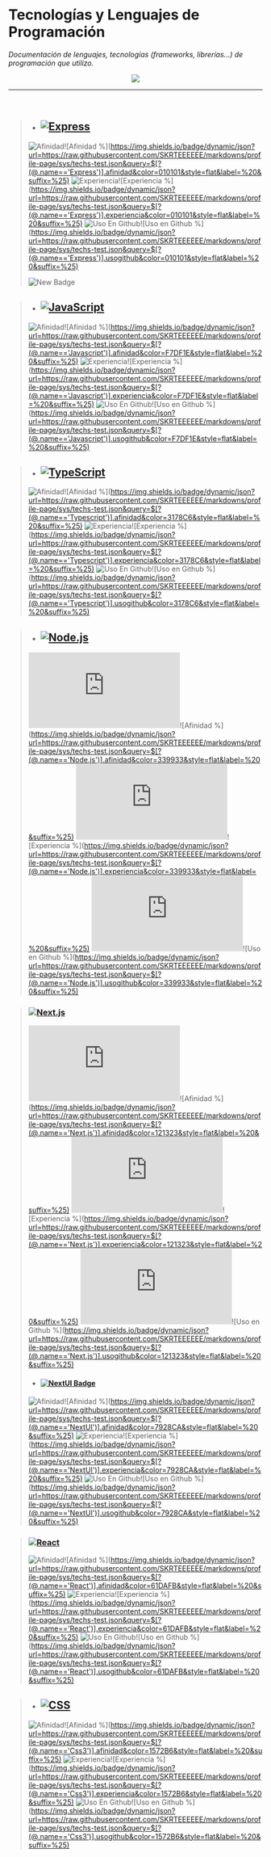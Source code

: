 # Tecnologías y Lenguajes de Programación
_Documentación de lenguajes, tecnologías (frameworks, librerías...) de programación que utilizo._


<p align="center">
<a href="#">
    <img src="https://skillicons.dev/icons?i=solidity,ipfs,git,github,md,html,css,styledcomponents,tailwind,js,ts,mysql,mongodb,firebase,vercel,nextjs,nodejs,express,react,redux,threejs,py,bash,powershell,npm,vscode,ableton,discord&perline=14" />
</a>
</p>


***
<br>

>- ## [![Express](https://img.shields.io/badge/Express-000000?style=for-the-badge&logo=express&logoColor=white)](https://expressjs.com/)
>![Afinidad](https://img.shields.io/badge/dynamic/json?url=https://raw.githubusercontent.com/SKRTEEEEEE/markdowns/profile-page/sys/techs-test.json&query=$[?(@.name=='Express')].value&label=%F0%9F%92%97%20Afinidad&color=010101&style=flat&logo=Express)![Afinidad %](https://img.shields.io/badge/dynamic/json?url=https://raw.githubusercontent.com/SKRTEEEEEE/markdowns/profile-page/sys/techs-test.json&query=$[?(@.name=='Express')].afinidad&color=010101&style=flat&label=%20&suffix=%25)
    ![Experiencia](https://img.shields.io/badge/dynamic/json?url=https://raw.githubusercontent.com/SKRTEEEEEE/markdowns/profile-page/sys/techs-test.json&query=$[?(@.name=='Express')].valueexp&label=%F0%9F%8F%85%20Experiencia&color=010101&style=flat&logo=Express)![Experiencia %](https://img.shields.io/badge/dynamic/json?url=https://raw.githubusercontent.com/SKRTEEEEEE/markdowns/profile-page/sys/techs-test.json&query=$[?(@.name=='Express')].experiencia&color=010101&style=flat&label=%20&suffix=%25)
    ![Uso En Github](https://img.shields.io/badge/dynamic/json?url=https://raw.githubusercontent.com/SKRTEEEEEE/markdowns/profile-page/sys/techs-test.json&query=$[?(@.name=='Express')].valueuso&label=%F0%9F%98%BB%20Uso%20en%20github&color=010101&style=flat&logo=Express)![Uso en Github %](https://img.shields.io/badge/dynamic/json?url=https://raw.githubusercontent.com/SKRTEEEEEE/markdowns/profile-page/sys/techs-test.json&query=$[?(@.name=='Express')].usogithub&color=010101&style=flat&label=%20&suffix=%25)
>
>![New Badge](https://img.shields.io/badge/%C2%A1_novedad_%F0%9F%91%8D_!-NEW_%F0%9F%93%A5_%F0%9F%97%92%EF%B8%8F-blue?style=social)




>- ## [![JavaScript](https://img.shields.io/badge/-JavaScript-F7DF1E?style=for-the-badge&logo=javascript&logoColor=black)](https://developer.mozilla.org/es/docs/Web/JavaScript)
>![Afinidad](https://img.shields.io/badge/dynamic/json?url=https://raw.githubusercontent.com/SKRTEEEEEE/markdowns/profile-page/sys/techs-test.json&query=$[?(@.name=='Javascript')].value&label=%F0%9F%92%97%20Afinidad&color=F7DF1E&style=flat&logo=Javascript)![Afinidad %](https://img.shields.io/badge/dynamic/json?url=https://raw.githubusercontent.com/SKRTEEEEEE/markdowns/profile-page/sys/techs-test.json&query=$[?(@.name=='Javascript')].afinidad&color=F7DF1E&style=flat&label=%20&suffix=%25)
![Experiencia](https://img.shields.io/badge/dynamic/json?url=https://raw.githubusercontent.com/SKRTEEEEEE/markdowns/profile-page/sys/techs-test.json&query=$[?(@.name=='Javascript')].valueexp&label=%F0%9F%8F%85%20Experiencia&color=F7DF1E&style=flat&logo=Javascript)![Experiencia %](https://img.shields.io/badge/dynamic/json?url=https://raw.githubusercontent.com/SKRTEEEEEE/markdowns/profile-page/sys/techs-test.json&query=$[?(@.name=='Javascript')].experiencia&color=F7DF1E&style=flat&label=%20&suffix=%25)
![Uso En Github](https://img.shields.io/badge/dynamic/json?url=https://raw.githubusercontent.com/SKRTEEEEEE/markdowns/profile-page/sys/techs-test.json&query=$[?(@.name=='Javascript')].valueuso&label=%F0%9F%98%BB%20Uso%20en%20github&color=F7DF1E&style=flat&logo=Javascript)![Uso en Github %](https://img.shields.io/badge/dynamic/json?url=https://raw.githubusercontent.com/SKRTEEEEEE/markdowns/profile-page/sys/techs-test.json&query=$[?(@.name=='Javascript')].usogithub&color=F7DF1E&style=flat&label=%20&suffix=%25)

>- ## [![TypeScript](https://img.shields.io/badge/TypeScript-3178C6?style=for-the-badge&logo=typescript&logoColor=white)](https://www.typescriptlang.org/)
>![Afinidad](https://img.shields.io/badge/dynamic/json?url=https://raw.githubusercontent.com/SKRTEEEEEE/markdowns/profile-page/sys/techs-test.json&query=$[?(@.name=='Typescript')].value&label=%F0%9F%92%97%20Afinidad&color=3178C6&style=flat&logo=Typescript)![Afinidad %](https://img.shields.io/badge/dynamic/json?url=https://raw.githubusercontent.com/SKRTEEEEEE/markdowns/profile-page/sys/techs-test.json&query=$[?(@.name=='Typescript')].afinidad&color=3178C6&style=flat&label=%20&suffix=%25)
![Experiencia](https://img.shields.io/badge/dynamic/json?url=https://raw.githubusercontent.com/SKRTEEEEEE/markdowns/profile-page/sys/techs-test.json&query=$[?(@.name=='Typescript')].valueexp&label=%F0%9F%8F%85%20Experiencia&color=3178C6&style=flat&logo=Typescript)![Experiencia %](https://img.shields.io/badge/dynamic/json?url=https://raw.githubusercontent.com/SKRTEEEEEE/markdowns/profile-page/sys/techs-test.json&query=$[?(@.name=='Typescript')].experiencia&color=3178C6&style=flat&label=%20&suffix=%25)
![Uso En Github](https://img.shields.io/badge/dynamic/json?url=https://raw.githubusercontent.com/SKRTEEEEEE/markdowns/profile-page/sys/techs-test.json&query=$[?(@.name=='Typescript')].valueuso&label=%F0%9F%98%BB%20Uso%20en%20github&color=3178C6&style=flat&logo=Typescript)![Uso en Github %](https://img.shields.io/badge/dynamic/json?url=https://raw.githubusercontent.com/SKRTEEEEEE/markdowns/profile-page/sys/techs-test.json&query=$[?(@.name=='Typescript')].usogithub&color=3178C6&style=flat&label=%20&suffix=%25)

>- ## [![Node.js](https://img.shields.io/badge/Node.js-339933?style=for-the-badge&logo=node.js&logoColor=white)](https://nodejs.org/)
>![Afinidad](https://img.shields.io/badge/dynamic/json?url=https://raw.githubusercontent.com/SKRTEEEEEE/markdowns/profile-page/sys/techs-test.json&query=$[?(@.name=='Node.js')].value&label=%F0%9F%92%97%20Afinidad&color=339933&style=flat&logo=Node.js)![Afinidad %](https://img.shields.io/badge/dynamic/json?url=https://raw.githubusercontent.com/SKRTEEEEEE/markdowns/profile-page/sys/techs-test.json&query=$[?(@.name=='Node.js')].afinidad&color=339933&style=flat&label=%20&suffix=%25)
![Experiencia](https://img.shields.io/badge/dynamic/json?url=https://raw.githubusercontent.com/SKRTEEEEEE/markdowns/profile-page/sys/techs-test.json&query=$[?(@.name=='Node.js')].valueexp&label=%F0%9F%8F%85%20Experiencia&color=339933&style=flat&logo=Node.js)![Experiencia %](https://img.shields.io/badge/dynamic/json?url=https://raw.githubusercontent.com/SKRTEEEEEE/markdowns/profile-page/sys/techs-test.json&query=$[?(@.name=='Node.js')].experiencia&color=339933&style=flat&label=%20&suffix=%25)
![Uso En Github](https://img.shields.io/badge/dynamic/json?url=https://raw.githubusercontent.com/SKRTEEEEEE/markdowns/profile-page/sys/techs-test.json&query=$[?(@.name=='Node.js')].valueuso&label=%F0%9F%98%BB%20Uso%20en%20github&color=339933&style=flat&logo=Node.js)![Uso en Github %](https://img.shields.io/badge/dynamic/json?url=https://raw.githubusercontent.com/SKRTEEEEEE/markdowns/profile-page/sys/techs-test.json&query=$[?(@.name=='Node.js')].usogithub&color=339933&style=flat&label=%20&suffix=%25)

> ### [![Next.js](https://img.shields.io/badge/Next.js-%23111111.svg?style=for-the-badge&logo=next.js&logoColor=white)](https://nextjs.org/docs)
>![Afinidad](https://img.shields.io/badge/dynamic/json?url=https://raw.githubusercontent.com/SKRTEEEEEE/markdowns/profile-page/sys/techs-test.json&query=$[?(@.name=='Next.js')].value&label=%F0%9F%92%97%20Afinidad&color=121323&style=flat&logo=Next.js)![Afinidad %](https://img.shields.io/badge/dynamic/json?url=https://raw.githubusercontent.com/SKRTEEEEEE/markdowns/profile-page/sys/techs-test.json&query=$[?(@.name=='Next.js')].afinidad&color=121323&style=flat&label=%20&suffix=%25)
![Experiencia](https://img.shields.io/badge/dynamic/json?url=https://raw.githubusercontent.com/SKRTEEEEEE/markdowns/profile-page/sys/techs-test.json&query=$[?(@.name=='Next.js')].valueexp&label=%F0%9F%8F%85%20Experiencia&color=121323&style=flat&logo=Next.js)![Experiencia %](https://img.shields.io/badge/dynamic/json?url=https://raw.githubusercontent.com/SKRTEEEEEE/markdowns/profile-page/sys/techs-test.json&query=$[?(@.name=='Next.js')].experiencia&color=121323&style=flat&label=%20&suffix=%25)
![Uso En Github](https://img.shields.io/badge/dynamic/json?url=https://raw.githubusercontent.com/SKRTEEEEEE/markdowns/profile-page/sys/techs-test.json&query=$[?(@.name=='Next.js')].valueuso&label=%F0%9F%98%BB%20Uso%20en%20github&color=121323&style=flat&logo=Next.js)![Uso en Github %](https://img.shields.io/badge/dynamic/json?url=https://raw.githubusercontent.com/SKRTEEEEEE/markdowns/profile-page/sys/techs-test.json&query=$[?(@.name=='Next.js')].usogithub&color=121323&style=flat&label=%20&suffix=%25)
> - #### [![NextUI Badge](https://img.shields.io/badge/NextUI-7928CA.svg?style=for-the-badge&logo=nextui&logoColor=white)](https://nextui.org/)
>![Afinidad](https://img.shields.io/badge/dynamic/json?url=https://raw.githubusercontent.com/SKRTEEEEEE/markdowns/profile-page/sys/techs-test.json&query=$[?(@.name=='NextUI')].value&label=%F0%9F%92%97%20Afinidad&color=7928CA&style=flat&logo=NextUI)![Afinidad %](https://img.shields.io/badge/dynamic/json?url=https://raw.githubusercontent.com/SKRTEEEEEE/markdowns/profile-page/sys/techs-test.json&query=$[?(@.name=='NextUI')].afinidad&color=7928CA&style=flat&label=%20&suffix=%25)
![Experiencia](https://img.shields.io/badge/dynamic/json?url=https://raw.githubusercontent.com/SKRTEEEEEE/markdowns/profile-page/sys/techs-test.json&query=$[?(@.name=='NextUI')].valueexp&label=%F0%9F%8F%85%20Experiencia&color=7928CA&style=flat&logo=NextUI)![Experiencia %](https://img.shields.io/badge/dynamic/json?url=https://raw.githubusercontent.com/SKRTEEEEEE/markdowns/profile-page/sys/techs-test.json&query=$[?(@.name=='NextUI')].experiencia&color=7928CA&style=flat&label=%20&suffix=%25)
![Uso En Github](https://img.shields.io/badge/dynamic/json?url=https://raw.githubusercontent.com/SKRTEEEEEE/markdowns/profile-page/sys/techs-test.json&query=$[?(@.name=='NextUI')].valueuso&label=%F0%9F%98%BB%20Uso%20en%20github&color=7928CA&style=flat&logo=NextUI)![Uso en Github %](https://img.shields.io/badge/dynamic/json?url=https://raw.githubusercontent.com/SKRTEEEEEE/markdowns/profile-page/sys/techs-test.json&query=$[?(@.name=='NextUI')].usogithub&color=7928CA&style=flat&label=%20&suffix=%25)

> ### [![React](https://img.shields.io/badge/-React-61DAFB?style=for-the-badge&logo=react&logoColor=white)](https://react.dev/learn)
>![Afinidad](https://img.shields.io/badge/dynamic/json?url=https://raw.githubusercontent.com/SKRTEEEEEE/markdowns/profile-page/sys/techs-test.json&query=$[?(@.name=='React')].value&label=%F0%9F%92%97%20Afinidad&color=61DAFB&style=flat&logo=React)![Afinidad %](https://img.shields.io/badge/dynamic/json?url=https://raw.githubusercontent.com/SKRTEEEEEE/markdowns/profile-page/sys/techs-test.json&query=$[?(@.name=='React')].afinidad&color=61DAFB&style=flat&label=%20&suffix=%25)
![Experiencia](https://img.shields.io/badge/dynamic/json?url=https://raw.githubusercontent.com/SKRTEEEEEE/markdowns/profile-page/sys/techs-test.json&query=$[?(@.name=='React')].valueexp&label=%F0%9F%8F%85%20Experiencia&color=61DAFB&style=flat&logo=React)![Experiencia %](https://img.shields.io/badge/dynamic/json?url=https://raw.githubusercontent.com/SKRTEEEEEE/markdowns/profile-page/sys/techs-test.json&query=$[?(@.name=='React')].experiencia&color=61DAFB&style=flat&label=%20&suffix=%25)
![Uso En Github](https://img.shields.io/badge/dynamic/json?url=https://raw.githubusercontent.com/SKRTEEEEEE/markdowns/profile-page/sys/techs-test.json&query=$[?(@.name=='React')].valueuso&label=%F0%9F%98%BB%20Uso%20en%20github&color=61DAFB&style=flat&logo=React)![Uso en Github %](https://img.shields.io/badge/dynamic/json?url=https://raw.githubusercontent.com/SKRTEEEEEE/markdowns/profile-page/sys/techs-test.json&query=$[?(@.name=='React')].usogithub&color=61DAFB&style=flat&label=%20&suffix=%25)

>- ## [![CSS](https://img.shields.io/badge/-CSS-1572B6?style=for-the-badge&logo=css3&logoColor=white)](https://developer.mozilla.org/es/docs/Web/CSS)
>![Afinidad](https://img.shields.io/badge/dynamic/json?url=https://raw.githubusercontent.com/SKRTEEEEEE/markdowns/profile-page/sys/techs-test.json&query=$[?(@.name=='Css3')].value&label=%F0%9F%92%97%20Afinidad&color=1572B6&style=flat&logo=Css3)![Afinidad %](https://img.shields.io/badge/dynamic/json?url=https://raw.githubusercontent.com/SKRTEEEEEE/markdowns/profile-page/sys/techs-test.json&query=$[?(@.name=='Css3')].afinidad&color=1572B6&style=flat&label=%20&suffix=%25)
![Experiencia](https://img.shields.io/badge/dynamic/json?url=https://raw.githubusercontent.com/SKRTEEEEEE/markdowns/profile-page/sys/techs-test.json&query=$[?(@.name=='Css3')].valueexp&label=%F0%9F%8F%85%20Experiencia&color=1572B6&style=flat&logo=Css3)![Experiencia %](https://img.shields.io/badge/dynamic/json?url=https://raw.githubusercontent.com/SKRTEEEEEE/markdowns/profile-page/sys/techs-test.json&query=$[?(@.name=='Css3')].experiencia&color=1572B6&style=flat&label=%20&suffix=%25)
![Uso En Github](https://img.shields.io/badge/dynamic/json?url=https://raw.githubusercontent.com/SKRTEEEEEE/markdowns/profile-page/sys/techs-test.json&query=$[?(@.name=='Css3')].valueuso&label=%F0%9F%98%BB%20Uso%20en%20github&color=1572B6&style=flat&logo=Css3)![Uso en Github %](https://img.shields.io/badge/dynamic/json?url=https://raw.githubusercontent.com/SKRTEEEEEE/markdowns/profile-page/sys/techs-test.json&query=$[?(@.name=='Css3')].usogithub&color=1572B6&style=flat&label=%20&suffix=%25)